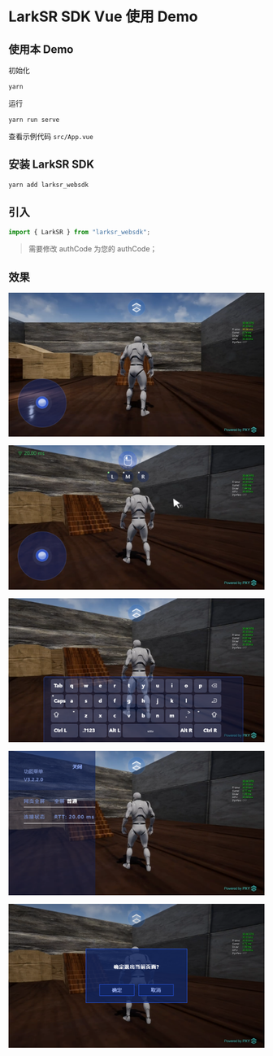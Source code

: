 # LarkSR SDK Vue 使用 Demo

## 使用本 Demo

初始化

```cmd
yarn
```

运行

```cmd
yarn run serve
```

查看示例代码 `src/App.vue`


## 安装 LarkSR SDK

```cmd
yarn add larksr_websdk
```

## 引入

```javascript
import { LarkSR } from "larksr_websdk";
```
> 需要修改 authCode 为您的 authCode；

## 效果

![joystick](./doc/joystick.png)

![vmouse](./doc/vmouse.png)

![vkeyboard](./doc/vkeyboard.png)

![menu](./doc/menu.png)

![confirm](./doc/confirm.png)